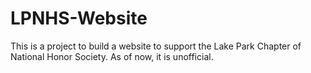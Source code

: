 # LPNHS-Website
This is a project to build a website to support the Lake Park Chapter of National Honor Society. As of now, it is unofficial. 
